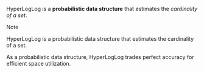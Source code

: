
HyperLogLog is a **probabilistic data structure** that estimates the _cardinality of a set_.

> [!note]
> HyperLogLog is a probabilistic data structure that estimates the cardinality of a set.
> 
> As a probabilistic data structure, HyperLogLog trades perfect accuracy for efficient space utilization.
